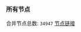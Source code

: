 ### 所有节点
合并节点总数: `34947`
[节点链接](https://github.com/qjlxg/586/raw/refs/heads/master/sub/sub_merge_base64.txt)


